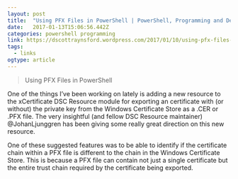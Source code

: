```yaml
---
layout: post 
title:  "Using PFX Files in PowerShell | PowerShell, Programming and DevOps" 
date:   2017-01-13T15:06:56.442Z 
categories: powershell programming
link: https://dscottraynsford.wordpress.com/2017/01/10/using-pfx-files-in-powershell/ 
tags:
  - links
ogtype: article 
---
```


> Using PFX Files in PowerShell

One of the things I’ve been working on lately is adding a new resource to the xCertificate DSC Resource module for exporting an certificate with (or without) the private key from the Windows Certificate Store as a .CER or .PFX file. The very insightful (and fellow DSC Resource maintainer) @JohanLjunggren has been giving some really great direction on this new resource.

One of these suggested features was to be able to identify if the certificate chain within a PFX file is different to the chain in the Windows Certificate Store. This is because a PFX file can contain not just a single certificate but the entire trust chain required by the certificate being exported.